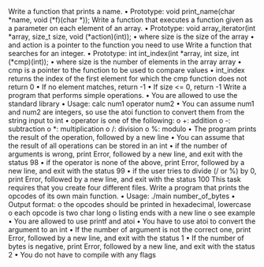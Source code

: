 Write a function that prints a name.
•	Prototype: void print_name(char *name, void (*f)(char *));
Write a function that executes a function given as a parameter on each element of an array.
•	Prototype: void array_iterator(int *array, size_t size, void (*action)(int));
•	where size is the size of the array
•	and action is a pointer to the function you need to use
Write a function that searches for an integer.
•	Prototype: int int_index(int *array, int size, int (*cmp)(int));
•	where size is the number of elements in the array array
•	cmp is a pointer to the function to be used to compare values
•	int_index returns the index of the first element for which the cmp function does not return 0
•	If no element matches, return -1
•	If size <= 0, return -1
Write a program that performs simple operations.
•	You are allowed to use the standard library
•	Usage: calc num1 operator num2
•	You can assume num1 and num2 are integers, so use the atoi function to convert them from the string input to int
•	operator is one of the following:
o	+: addition
o	-: subtraction
o	*: multiplication
o	/: division
o	%: modulo
•	The program prints the result of the operation, followed by a new line
•	You can assume that the result of all operations can be stored in an int
•	if the number of arguments is wrong, print Error, followed by a new line, and exit with the status 98
•	if the operator is none of the above, print Error, followed by a new line, and exit with the status 99
•	if the user tries to divide (/ or %) by 0, print Error, followed by a new line, and exit with the status 100
This task requires that you create four different files.
Write a program that prints the opcodes of its own main function.
•	Usage: ./main number_of_bytes
•	Output format:
o	the opcodes should be printed in hexadecimal, lowercase
o	each opcode is two char long
o	listing ends with a new line
o	see example
•	You are allowed to use printf and atoi
•	You have to use atoi to convert the argument to an int
•	If the number of argument is not the correct one, print Error, followed by a new line, and exit with the status 1
•	If the number of bytes is negative, print Error, followed by a new line, and exit with the status 2
•	You do not have to compile with any flags

